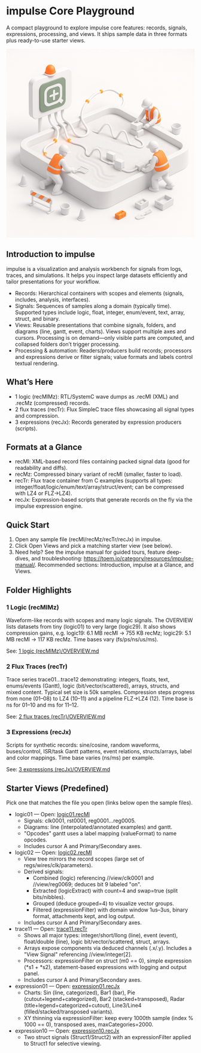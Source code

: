 # impulse Core Playground

A compact playground to explore impulse core features: records, signals, expressions, processing, and views. It ships sample data in three formats plus ready-to-use starter views.

![Playground overview](images/sandbox.png)

## Introduction to impulse

impulse is a visualization and analysis workbench for signals from logs, traces, and simulations. It helps you inspect large datasets efficiently and tailor presentations for your workflow.

- Records: Hierarchical containers with scopes and elements (signals, includes, analysis, interfaces).  
- Signals: Sequences of samples along a domain (typically time). Supported types include logic, float, integer, enum/event, text, array, struct, and binary.  
- Views: Reusable presentations that combine signals, folders, and diagrams (line, gantt, event, charts). Views support multiple axes and cursors. Processing is on demand—only visible parts are computed, and collapsed folders don’t trigger processing.  
- Processing & automation: Readers/producers build records; processors and expressions derive or filter signals; value formats and labels control textual rendering.

## What’s Here

- 1 logic (recMlMz): RTL/SystemC wave dumps as .recMl (XML) and .recMz (compressed) records.
- 2 flux traces (recTr): Flux SimpleC trace files showcasing all signal types and compression. 
- 3 expressions (recJx): Records generated by expression producers (scripts).

## Formats at a Glance

- recMl: XML-based record files containing packed signal data (good for readability and diffs).
- recMz: Compressed binary variant of recMl (smaller, faster to load).
- recTr: Flux trace container from C examples (supports all types: integer/float/logic/enum/text/array/struct/event; can be compressed with LZ4 or FLZ→LZ4).
- recJx: Expression-based scripts that generate records on the fly via the impulse expression engine.

## Quick Start

1) Open any sample file (recMl/recMz/recTr/recJx) in impulse.
2) Click Open Views and pick a matching starter view (see below).
3) Need help? See the impulse manual for guided tours, feature deep-dives, and troubleshooting: https://toem.io/category/resources/impulse-manual/. Recommended sections: Introduction, impulse at a Glance, and Views.

## Folder Highlights

### 1 Logic (recMlMz)

Waveform-like records with scopes and many logic signals. The OVERVIEW lists datasets from tiny (logic01) to very large (logic29). It also shows compression gains, e.g. logic19: 6.1 MB recMl → 755 KB recMz; logic29: 5.1 MB recMl → 117 KB recMz. Time bases vary (fs/ps/ns/us/ms).

See: [1 logic (recMlMz)/OVERVIEW.md](1%20logic%20%28recMlMz%29/OVERVIEW.md)

### 2 Flux Traces (recTr)

Trace series trace01…trace12 demonstrating: integers, floats, text, enums/events (Gantt), logic (bit/vector/scattered), arrays, structs, and mixed content. Typical set size is 50k samples. Compression steps progress from none (01–08) to LZ4 (10–11) and a pipeline FLZ→LZ4 (12). Time base is ns for 01–10 and ms for 11–12.

See: [2 flux traces (recTr)/OVERVIEW.md](2%20flux%20traces%20%28recTr%29/OVERVIEW.md)

### 3 Expressions (recJx)

Scripts for synthetic records: sine/cosine, random waveforms, buses/control, ISR/task Gantt patterns, event relations, structs/arrays, label and color mappings. Time base varies (ns/ms) per example.

See: [3 expressions (recJx)/OVERVIEW.md](3%20expressions%20%28recJx%29/OVERVIEW.md)

## Starter Views (Predefined)

Pick one that matches the file you open (links below open the sample files).

- logic01 — Open: [logic01.recMl](1%20logic%20%28recMlMz%29/logic01.recMl)
	- Signals: clk0001, rst0001, reg0001…reg0005.
	- Diagrams: line (interpolated/annotated examples) and gantt.
	- "Opcodes" gantt uses a label mapping (valueFormat) to name opcodes.
	- Includes cursor A and Primary/Secondary axes.
- logic02 — Open: [logic02.recMl](1%20logic%20%28recMlMz%29/logic02.recMl)
	- View tree mirrors the record scopes (large set of regs/wires/clk/parameters).
	- Derived signals:
		- Combined (logic) referencing //view/clk0001 and //view/reg0069; deduces bit 9 labeled "on".
		- Extracted (logicExtract) with count=4 and swap=true (split bits/nibbles).
		- Grouped (deduce grouped=4) to visualize vector groups.
		- Filtered (expressionFilter) with domain window 1us–3us, binary format, attachments kept, and log output.
	- Includes cursor A and Primary/Secondary axes.
- trace11 — Open: [trace11.recTr](2%20flux%20traces%20%28recTr%29/trace11.recTr)
	- Shows all major types: integer/short/llong (line), event (event), float/double (line), logic bit/vector/scattered, struct, arrays.
	- Arrays expose components via deduced channels (.x/.y). Includes a "View Signal" referencing //view/integer[2].
	- Processors: expressionFilter on struct (m0 == 0), simple expression (*s1 + *s2), statement-based expressions with logging and output panel.
	- Includes cursor A and Primary/Secondary axes.
- expression01 — Open: [expression01.recJx](3%20expressions%20%28recJx%29/expression01.recJx)
	- Charts: Sin (line, categorized), Bar1 (bar), Pie (cutout+legend+categorized), Bar2 (stacked+transposed), Radar (title+legend+categorized+cutout), Line3/Line4 (filled/stacked/transposed variants).
	- XY thinning via expressionFilter: keep every 1000th sample (index % 1000 == 0), transposed axes, maxCategories=2000.
- expression10 — Open: [expression10.recJx](3%20expressions%20%28recJx%29/expression10.recJx)
	- Two struct signals (Struct1/Struct2) with an expressionFilter applied to Struct1 for selective viewing.


